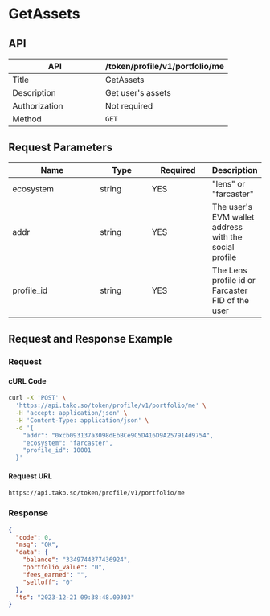 # GetAssets

## API

<table><thead><tr><th width="169">API</th><th>/token/profile/v1/portfolio/me</th></tr></thead><tbody><tr><td>Title</td><td>GetAssets</td></tr><tr><td>Description</td><td>Get user's assets</td></tr><tr><td>Authorization</td><td>Not required</td></tr><tr><td>Method</td><td><code>GET</code></td></tr></tbody></table>

## Request Parameters

<table><thead><tr><th width="178">Name</th><th width="99">Type</th><th width="113">Required</th><th>Description</th></tr></thead><tbody><tr><td>ecosystem</td><td>string</td><td>YES</td><td>"lens" or "farcaster"</td></tr><tr><td>addr</td><td>string</td><td>YES</td><td>The user's EVM wallet address with the social profile</td></tr><tr><td>profile_id</td><td>string</td><td>YES</td><td>The Lens profile id or Farcaster FID of the user</td></tr></tbody></table>

## Request and Response Example

### Request

#### cURL Code

```bash
curl -X 'POST' \
  'https://api.tako.so/token/profile/v1/portfolio/me' \
  -H 'accept: application/json' \
  -H 'Content-Type: application/json' \
  -d '{
    "addr": "0xcb093137a3098dEbBCe9C5D416D9A257914d9754",
    "ecosystem": "farcaster",
    "profile_id": 10001
  }'
```

#### Request URL

`https://api.tako.so/token/profile/v1/portfolio/me`

### Response

```json
{
  "code": 0,
  "msg": "OK",
  "data": {
    "balance": "3349744377436924",
    "portfolio_value": "0",
    "fees_earned": "",
    "selloff": "0"
  },
  "ts": "2023-12-21 09:38:48.09303"
}
```
